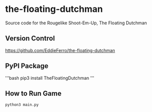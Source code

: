 # the-floating-dutchman
Source code for the Rougelike Shoot-Em-Up, The Floating Dutchman

## Version Control
https://github.com/EddieFerro/the-floating-dutchman

## PyPI Package
'''bash
pip3 install TheFloatingDutchman
'''
## How to Run Game
```bash
python3 main.py
```